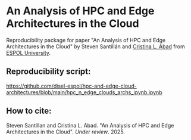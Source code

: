 # An Analysis of HPC and Edge Architectures in the Cloud
Reproducibility package for paper "An Analysis of HPC and Edge Architectures in the Cloud" by Steven Santillán and [Cristina L. Abad](https://sites.google.com/fiec.espol.edu.ec/cv-cabad/english) from [ESPOL University](https://www.espol.edu.ec/en).

## Reproducibility script:
https://github.com/disel-espol/hpc-and-edge-cloud-architectures/blob/main/hpc_n_edge_clouds_archs_ipynb.ipynb

## How to cite:
Steven Santillan and Cristina L. Abad. "An Analysis of HPC and Edge Architectures in the Cloud". _Under review_. 2025.
